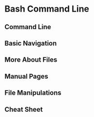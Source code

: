 # Bash Command Line

## Command Line



## Basic Navigation



## More About Files



## Manual Pages



## File Manipulations



## Cheat Sheet



